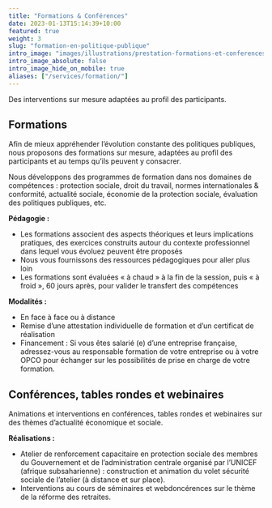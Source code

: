 ```yaml
---
title: "Formations & Conférences"
date: 2023-01-13T15:14:39+10:00
featured: true
weight: 3
slug: "formation-en-politique-publique"
intro_image: "images/illustrations/prestation-formations-et-conferences.svg"
intro_image_absolute: false
intro_image_hide_on_mobile: true
aliases: ["/services/formation/"]
---
```


Des interventions sur mesure adaptées au profil des participants.

<!--more-->

## Formations

Afin de mieux appréhender l’évolution constante des politiques publiques, nous proposons des formations sur mesure, adaptées au profil des participants et au temps qu’ils peuvent y consacrer.

Nous développons des programmes de formation dans nos domaines de compétences : protection sociale, droit du travail, normes internationales & conformité, actualité sociale, économie de la protection sociale, évaluation des politiques publiques, etc.

**Pédagogie :**

* Les formations associent des aspects théoriques et leurs implications pratiques, des exercices construits autour du contexte professionnel dans lequel vous évoluez peuvent être proposés
* Nous vous fournissons des ressources pédagogiques pour aller plus loin
* Les formations sont évaluées « à chaud » à la fin de la session, puis « à froid », 60 jours après, pour valider le transfert des compétences

**Modalités :**

* En face à face ou à distance
* Remise d’une attestation individuelle de formation et d’un certificat de réalisation
* Financement : Si vous êtes salarié (e) d’une entreprise française, adressez-vous au responsable formation de votre entreprise ou à votre OPCO pour échanger sur les possibilités de prise en charge de votre formation. 

## Conférences, tables rondes et webinaires

Animations et interventions en conférences, tables rondes et webinaires sur des thèmes d’actualité économique et sociale.

**Réalisations :**

* Atelier de renforcement capacitaire en protection sociale des membres du Gouvernement et de l’administration centrale organisé par l’UNICEF  (afrique subsaharienne) : construction et animation du volet sécurité sociale de l’atelier  (à distance et sur place). 
* Interventions au cours de séminaires et webdoncérences sur le thème de la réforme des retraites.
